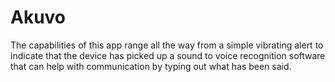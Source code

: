 # Akuvo
The capabilities of this app range all the way from a simple vibrating alert to indicate that the device has picked up a sound to voice recognition software that can help with communication by typing out what has been said. 
